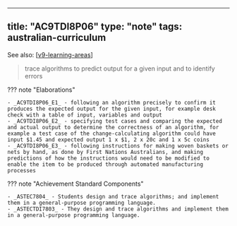 
---
title: "AC9TDI8P06"
type: "note"
tags: australian-curriculum
---

See also: [[v9-learning-areas]]

> trace algorithms to predict output for a given input and to identify errors

??? note "Elaborations"

	- _AC9TDI8P06_E1_ - following an algorithm precisely to confirm it produces the expected output for the given input, for example desk check with a table of input, variables and output
	- _AC9TDI8P06_E2_ - specifying test cases and comparing the expected and actual output to determine the correctness of an algorithm, for example a test case of the change-calculating algorithm could have input $1.45 and expected output 1 x $1, 2 x 20c and 1 x 5c coins
	- _AC9TDI8P06_E3_ - following instructions for making woven baskets or nets by hand, as done by First Nations Australians, and making predictions of how the instructions would need to be modified to enable the item to be produced through automated manufacturing processes
??? note "Achievement Standard Components"

	- _ASTEC7804_ - Students design and trace algorithms; and implement them in a general-purpose programming language.
	- _ASTECTDI7803_ - They design and trace algorithms and implement them in a general-purpose programming language.

[//begin]: # "Autogenerated link references for markdown compatibility"
[v9-learning-areas]: ../v9-learning-areas "Learning Areas"
[//end]: # "Autogenerated link references"
